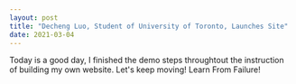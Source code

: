 ```yaml
---
layout: post
title: "Decheng Luo, Student of University of Toronto, Launches Site"
date: 2021-03-04
---
```


Today is a good day, I finished the demo steps throughtout the instruction of building my own website. Let's keep moving! Learn From Failure!
